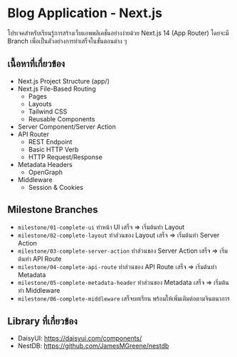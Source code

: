 # Blog Application - Next.js

โปรเจคสำหรับเรียนรู้การสร้างเว็บแอพพลิเคชั่นอย่างง่ายด้วย Next.js 14 (App Router) โดยจะมี Branch เพื่อเป็นตัวอย่างการทำเสร็จในขั้นตอนต่าง ๆ

## เนื้อหาที่เกี่ยวข้อง
 - Next.js Project Structure (app/)
 - Next.js File-Based Routing
   - Pages
   - Layouts
   - Tailwind CSS
   - Reusable Components
 - Server Component/Server Action
 - API Router
   - REST Endpoint 
   - Basic HTTP Verb
   - HTTP Request/Response
 - Metadata Headers
   - OpenGraph
 - Middleware
   - Session & Cookies

## Milestone Branches
 - `milestone/01-complete-ui`  ทำหน้า UI เสร็จ => เริ่มต้นทำ Layout
 - `milestone/02-complete-layout` ทำส่วนของ Layout เสร็จ => เริ่มต้นทำ Server Action
 - `milestone/03-complete-server-action` ทำส่วนของ Server Action เสร็จ => เริ่มต้นทำ API Route
 - `milestone/04-complete-api-route` ทำส่วนของ API Route เสร็จ => เริ่มต้นทำ Metadata
 - `milestone/05-complete-metadata-header` ทำส่วนของ Metadata เสร็จ => เริ่มต้นทำ Middleware 
 - `milestone/06-complete-middleware` เสร็จบทเรียน พร้อมให้เพิ่มเติมต่อตามจินตนาการ

## Library ที่เกี่ยวข้อง
 - DaisyUI: https://daisyui.com/components/
 - NestDB: https://github.com/JamesMGreene/nestdb